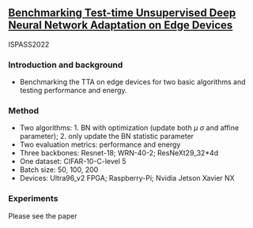 ## [Benchmarking Test-time Unsupervised Deep Neural Network Adaptation on Edge Devices](https://arxiv.org/abs/2203.11295)

ISPASS2022

### Introduction and background
- Benchmarking the TTA on edge devices for two basic algorithms and testing performance and energy.

### Method
- Two algorithms: 1. BN with optimization (update both $\mu$ $\sigma$ and affine parameter); 2. only update the BN statistic parameter
- Two evaluation metrics: performance and energy
- Three backbones: Resnet-18; WRN-40-2; ResNeXt29_32*4d
- One dataset: CIFAR-10-C-level 5
- Batch size: 50, 100, 200
- Devices: Ultra96_v2 FPGA; Raspberry-Pi; Nvidia Jetson Xavier NX

### Experiments
Please see the paper
